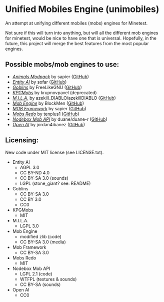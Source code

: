 # Unified Mobiles Engine (unimobiles)

An attempt at unifying different mobiles (mobs) engines for Minetest.

Not sure if this will turn into anything, but will all the different mob engines for minetest, would be nice to have one that is universal. Hopefully, in the future, this project will merge the best features from the most popular engines.

## **Possible mobs/mob engines to use:**

- *[Animals Modpack][f.animals_modpack]*  by sapier ([GitHub][gh.animals_modpack])
- *[Entity AI][f.entity_ai]*  by sofar ([GitHub][gh.entity_ai])
- *[Goblins][f.mobs_goblins]*  by FreeLikeGNU ([GitHub][gh.mobs_goblins])
- *[KPGMobs][f.kpgmobs]*  by krupnovpavel (deprecated)
- *[M.I.L.A.][f.mila]*  by azekill_DIABLO/azekillDIABLO ([GitHub][gh.mila])
- *[Mob Engine][gh.mob-engine]*  by BlockMen ([GitHub][gh.mob-engine])
- *[MOB Framework][gh.mobf_core]*  by sapier ([GitHub][gh.mobf_core])
- *[Mobs Redo][f.mobs_redo]*  by tenplus1 ([GitHub][gh.mobs_redo])
- *[Nodebox Mob API][f.nmobs]*  by duane/duane-r ([GitHub][gh.nmobs])
- *[Open AI][f.open_ai]*  by jordan4ibanez ([GitHub][gh.open_ai])

## **Licensing:**

New code under MIT license (see LICENSE.txt).

- Entity AI
  - AGPL 3.0
  - CC BY-ND 4.0
  - CC BY-SA 3.0 (sounds)
  - LGPL (stone_giant? see: README)
- Goblins
  - CC BY-SA 3.0
  - CC BY 3.0
  - CC0
- KPGMobs
  - MIT
- M.I.L.A.
  - LGPL 3.0
- Mob Engine
  - modified zlib (code)
  - CC BY-SA 3.0 (media)
- Mob Framework
  - CC BY-SA 3.0
- Mobs Redo
  - MIT
- Nodebox Mob API
  - LGPL 2.1 (code)
  - WTFPL (textures & sounds)
  - CC BY-SA (sounds)
- Open AI
  - CC0



[f.animals_modpack]: https://forum.minetest.net/viewtopic.php?t=629
[f.entity_ai]: https://forum.minetest.net/viewtopic.php?t=15572
[f.kpgmobs]: https://forum.minetest.net/viewtopic.php?t=8798
[f.mila]: https://forum.minetest.net/viewtopic.php?t=15375
[f.mobs_goblins]: https://forum.minetest.net/viewtopic.php?t=13004
[f.mobs_redo]: https://forum.minetest.net/viewtopic.php?t=9917
[f.nmobs]: https://forum.minetest.net/viewtopic.php?t=16557
[f.open_ai]: https://forum.minetest.net/viewtopic.php?t=16032

[gh.animals_modpack]: https://github.com/sapier/animals_modpack
[gh.entity_ai]: https://github.com/sofar/entity_ai
[gh.mila]: https://github.com/azekillDIABLO/mila
[gh.mob-engine]: https://github.com/minetest-mods/mob-engine
[gh.mobf_core]: https://github.com/sapier/mobf_core
[gh.mobs_goblins]: https://github.com/FreeLikeGNU/mobs_goblins
[gh.mobs_redo]: https://github.com/tenplus1/mobs_redo
[gh.nmobs]: https://github.com/duane-r/nmobs
[gh.open_ai]: https://github.com/jordan4ibanez/open_ai
